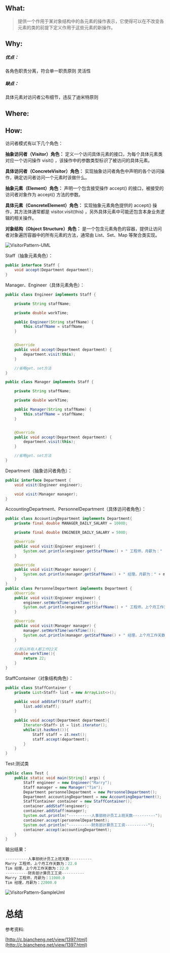 

## What:

>提供一个作用于某对象结构中的各元素的操作表示，它使得可以在不改变各元素的类的前提下定义作用于这些元素的新操作。


## Why:
##### 优点：
各角色职责分离，符合单一职责原则
灵活性

##### 缺点：
具体元素对访问者公布细节，违反了迪米特原则

## Where:


## How:

访问者模式有以下几个角色：

**抽象访问者（Visitor）角色：** 定义一个访问具体元素的接口，为每个具体元素类对应一个访问操作 visit() ，该操作中的参数类型标识了被访问的具体元素。

**具体访问者（ConcreteVisitor）角色：** 实现抽象访问者角色中声明的各个访问操作，确定访问者访问一个元素时该做什么。

**抽象元素（Element）角色：** 声明一个包含接受操作 accept() 的接口，被接受的访问者对象作为 accept() 方法的参数。

**具体元素（ConcreteElement）角色：** 实现抽象元素角色提供的 accept() 操作，其方法体通常都是 visitor.visit(this) ，另外具体元素中可能还包含本身业务逻辑的相关操作。

**对象结构（Object Structure）角色：** 是一个包含元素角色的容器，提供让访问者对象遍历容器中的所有元素的方法，通常由 List、Set、Map 等聚合类实现。

![VisitorPattern-UML](https://raw.githubusercontent.com/MuggleLee/PicGo/master/%E8%AE%BE%E8%AE%A1%E6%A8%A1%E5%BC%8F/%E8%AE%BF%E9%97%AE%E8%80%85%E6%A8%A1%E5%BC%8F/VisitorPattern-UML.png)

Staff（抽象元素角色）：
```java
public interface Staff {
    void accept(Department department);
}
```
Manager、Engineer（具体元素角色）：
```java
public class Engineer implements Staff {

    private String staffName;

    private double workTime;

    public Engineer(String staffName) {
        this.staffName = staffName;
    }


    @Override
    public void accept(Department department) {
        department.visit(this);
    }

    //省略get、set方法
}

public class Manager implements Staff {

    private String staffName;

    private double workTime;

    public Manager(String staffName) {
        this.staffName = staffName;
    }


    @Override
    public void accept(Department department) {
        department.visit(this);
    }

    //省略get、set方法
}
```
Department（抽象访问者角色）：
```java
public interface Department {
    void visit(Engineer engineer);

    void visit(Manager manager);
}
```
AccountingDepartment、PersonnelDepartment（具体访问者角色）：

```java
public class AccountingDepartment implements Department{
    private final double MANAGER_DAILY_SALARY = 1000D;

    private final double ENGINEER_DAILY_SALARY = 500D;

    @Override
    public void visit(Engineer engineer) {
        System.out.println(engineer.getStaffName() + " 工程师，月薪为：" + engineer.getWorkTime() * ENGINEER_DAILY_SALARY);
    }

    @Override
    public void visit(Manager manager) {
        System.out.println(manager.getStaffName() + " 经理，月薪为：" + manager.getWorkTime() * MANAGER_DAILY_SALARY);
    }
}
public class PersonnelDepartment implements Department {
    @Override
    public void visit(Engineer engineer) {
        engineer.setWorkTime(workTime());
        System.out.println(engineer.getStaffName() + " 工程师，上个月工作天数为：" + workTime());
    }

    @Override
    public void visit(Manager manager) {
        manager.setWorkTime(workTime());
        System.out.println(manager.getStaffName() + " 经理，上个月工作天数为：" + workTime());
    }

    //默认所有人都工作22天
    double workTime(){
        return 22;
    }
}
```
StaffContainer（对象结构角色）：
```java
public class StaffContainer {
    private List<Staff> list = new ArrayList<>();

    public void addStaff(Staff staff){
        list.add(staff);
    }
    
    public void accept(Department department){
        Iterator<Staff> it = list.iterator();
        while(it.hasNext()){
            Staff staff = it.next();
            staff.accept(department);
        }
    }
}
```

Test:测试类
```java
public class Test {
    public static void main(String[] args) {
        Staff engineer = new Engineer("Marry");
        Staff manager = new Manager("Tim");
        Department personnelDepartment = new PersonnelDepartment();
        Department accountingDepartment = new AccountingDepartment();
        StaffContainer container = new StaffContainer();
        container.addStaff(engineer);
        container.addStaff(manager);
        System.out.println("----------人事部统计员工上班天数----------");
        container.accept(personnelDepartment);
        System.out.println("----------财务部计算员工工资----------");
        container.accept(accountingDepartment);
    }
}
```
输出结果：
```java
----------人事部统计员工上班天数----------
Marry 工程师，上个月工作天数为：22.0
Tim 经理，上个月工作天数为：22.0
----------财务部计算员工工资----------
Marry 工程师，月薪为：11000.0
Tim 经理，月薪为：22000.0
```

![VisitorPattern-SampleUml](https://raw.githubusercontent.com/MuggleLee/PicGo/master/%E8%AE%BE%E8%AE%A1%E6%A8%A1%E5%BC%8F/%E8%AE%BF%E9%97%AE%E8%80%85%E6%A8%A1%E5%BC%8F/VisitorPattern-SampleUml.png)


# 总结

参考资料:

[http://c.biancheng.net/view/1397.html](http://c.biancheng.net/view/1397.html)
